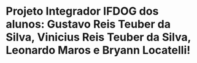# Projeto Integrador IFDOG dos alunos: Gustavo Reis Teuber da Silva, Vinicius Reis Teuber da Silva, Leonardo Maros e Bryann Locatelli!
